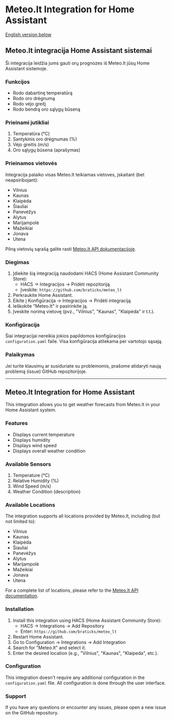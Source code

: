 # Meteo.lt Integration for Home Assistant

[English version below](#meteo-lt-integration-for-home-assistant-1)

## Meteo.lt integracija Home Assistant sistemai

Ši integracija leidžia jums gauti orų prognozes iš Meteo.lt jūsų Home Assistant sistemoje.

### Funkcijos

- Rodo dabartinę temperatūrą
- Rodo oro drėgnumą
- Rodo vėjo greitį
- Rodo bendrą oro sąlygų būseną

### Prieinami jutikliai

1. Temperatūra (°C)
2. Santykinis oro drėgnumas (%)
3. Vėjo greitis (m/s)
4. Oro sąlygų būsena (aprašymas)

### Prieinamos vietovės

Integracija palaiko visas Meteo.lt teikiamas vietoves, įskaitant (bet neapsiribojant):

- Vilnius
- Kaunas
- Klaipėda
- Šiauliai
- Panevėžys
- Alytus
- Marijampolė
- Mažeikiai
- Jonava
- Utena

Pilną vietovių sąrašą galite rasti [Meteo.lt API dokumentacijoje](https://api.meteo.lt/).

### Diegimas

1. Įdiekite šią integraciją naudodami HACS (Home Assistant Community Store):
   - HACS -> Integracijos -> Pridėti repozitoriją
   - Įveskite: `https://github.com/braticks/meteo_lt`
2. Perkraukite Home Assistant.
3. Eikite į Konfigūracija -> Integracijos -> Pridėti integraciją
4. Ieškokite "Meteo.lt" ir pasirinkite ją.
5. Įveskite norimą vietovę (pvz., "Vilnius", "Kaunas", "Klaipėda" ir t.t.).

### Konfigūracija

Šiai integracijai nereikia jokios papildomos konfigūracijos `configuration.yaml` faile. Visa konfigūracija atliekama per vartotojo sąsają.

### Palaikymas

Jei turite klausimų ar susiduriate su problemomis, prašome atidaryti naują problemą (issue) GitHub repozitorijoje.

---

## Meteo.lt Integration for Home Assistant

This integration allows you to get weather forecasts from Meteo.lt in your Home Assistant system.

### Features

- Displays current temperature
- Displays humidity
- Displays wind speed
- Displays overall weather condition

### Available Sensors

1. Temperature (°C)
2. Relative Humidity (%)
3. Wind Speed (m/s)
4. Weather Condition (description)

### Available Locations

The integration supports all locations provided by Meteo.lt, including (but not limited to):

- Vilnius
- Kaunas
- Klaipėda
- Šiauliai
- Panevėžys
- Alytus
- Marijampolė
- Mažeikiai
- Jonava
- Utena

For a complete list of locations, please refer to the [Meteo.lt API documentation](https://api.meteo.lt/).

### Installation

1. Install this integration using HACS (Home Assistant Community Store):
   - HACS -> Integrations -> Add Repository
   - Enter: `https://github.com/braticks/meteo_lt`
2. Restart Home Assistant.
3. Go to Configuration -> Integrations -> Add Integration
4. Search for "Meteo.lt" and select it.
5. Enter the desired location (e.g., "Vilnius", "Kaunas", "Klaipeda", etc.).

### Configuration

This integration doesn't require any additional configuration in the `configuration.yaml` file. All configuration is done through the user interface.

### Support

If you have any questions or encounter any issues, please open a new issue on the GitHub repository.
